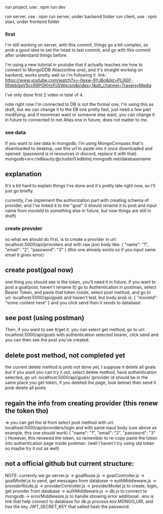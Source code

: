 run project, use : npm run dev

run server, use : npm run server, under backend folder
run client, use : npm start, under frontend folder

### first

I'm still working on server, with this commit, things go a bit complex, so prob a good idea to set the head to last commit, and go with this commit after understand things before.

I'm using a new tutorial in youtube that it actually teaches me how to connect to MongoDDB Atlas(online one), and it's straight working on backend, works pretty well so i'm following it.
link: https://www.youtube.com/watch?v=-0exw-9YJBo&list=PLillGF-RfqbbQeVSccR9PGKHzPJSWqcsm&index=1&ab_channel=TraversyMedia

I've only done first 2 video in total of 4.

note right now I'm connected to DB is not the formal one, I'm using this as draft, but we can change it to the EB one pretty fast, just need a few part modifying. and if moonman want or someone else want, you can change it in future to connected to not Atlas one in future, does not matter to me.

### see data

if you want to see data in mongodb, I'm using MongoCompass that's downloaded to desktop, use this url to paste into it once downloaded and opened:
(password is in resources in discord, replace it with that)
mongodb+srv://eBeauty:<password>@cluster0.kdlbhej.mongodb.net/databasename

## explanation

It's a bit hard to explain things I've done and it's pretty late right now, so I'll just go briefly.

currently, I've implement the authorization part with creating schema of provider, and I've linked it to the "goal" (I should rename it to post and input name from movieId to something else in future, but now things are still in draft)

### create provider

so what we should do first, is to create a provider in url: localhost:5000/api/providers and with raw json body like:
{
"name": "1",
"email": "2",
"password": "3"
}
(this one already exists so if you input same email it gives error)

## create post(goal now)

one thing you should see is the token, you'll need it in future, if you want to post a goal(post, haven't rename it)
go to Authentication in postman, select Bearer Token, and paste that token inside, select post method, and go to url: localhost:5000/api/goals
and haven't test, but body prob is:
{
"movieId": "some content here"
}
and you click send then it sends to database.

## see post (using postman)

Then, if you want to see it/get it. you can select get method, go to url:
localhost:5000/api/goals
with authentication selected bearer, click send and you can then see the post you've created.

## delete post method, not completed yet

the current delete method is prob not done yet, I suppose it delete all goals but if you want you can try it out,
select delete method, have authentication selected, go url:
localhost:5000/api/goals/<provider id>
(provider id should be in the same place you get token, if you deleted the page, look below)
then send it prob delete all posts

## regain the info from creating provider (this renew the token tho)

=> you can get the id from select post method with url:
localhost:5000/api/providers/login
and with same input body (use above as example, this one should work)
{
"name": "1",
"email": "2",
"password": "3"
}
However, this renewed the token, so remember to re-copy paste the token into authentication page inside postman. (well I haven't try using old token so maybe try it out as well)

## not a official github but current structure:

NOTE: currently we go server.js -> goalRoute.js -> goalController.js -> goalModel.js to send, get messages from database
-> authMiddleware.js
-> providerRoute.js -> providerController.js -> providerModel.js to create, login, get provider from database
-> authMiddleware.js
-> db.js to connect to mongodb
-> errorMiddleware.js to handle showing error
additional: .env is link that help connect to database for db.js process.env.MONGO_URI, and has the key JWT_SECRET_KEY that salted hash the password.
